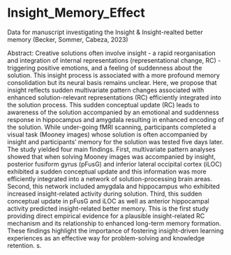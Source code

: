 # Insight_Memory_Effect
Data for manuscript investigating the Insight & Insight-realted better memory (Becker, Sommer, Cabeza, 2023)

Abstract:
Creative solutions often involve insight - a rapid reorganisation and integration of internal representations (representational change, RC) - triggering positive emotions, and a feeling of suddenness about the solution. This insight process is associated with a more profound memory consolidation but its neural basis remains unclear. Here, we propose that insight reflects sudden multivariate pattern changes associated with enhanced solution-relevant representations (RC) efficiently integrated into the solution process. This sudden conceptual update (RC) leads to awareness of the solution accompanied by an emotional and suddenness response in hippocampus and amygdala resulting in enhanced encoding of the solution. While under-going fMRI scanning, participants completed a visual task (Mooney images) whose solution is often accompanied by insight and participants’ memory for the solution was tested five days later. The study yielded four main findings. First, multivariate pattern analyses showed that when solving Mooney images was accompanied by insight, posterior fusiform gyrus (pFusG) and inferior lateral occipital cortex (iLOC) exhibited a sudden conceptual update and this information was more efficiently integrated into a network of solution-processing brain areas. Second, this network included amygdala and hippocampus who exhibited increased insight-related activity during solution. Third, this sudden conceptual update in pFusG and iLOC as well as anterior hippocampal activity predicted insight-related better memory. This is the first study providing direct empirical evidence for a plausible insight-related RC mechanism and its relationship to enhanced long-term memory formation. These findings highlight the importance of fostering insight-driven learning experiences as an effective way for problem-solving and knowledge retention.
s.
